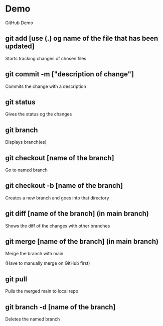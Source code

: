 # Demo

GitHub Demo

## git add [use (.) og name of the file that has been updated]
Starts tracking changes of chosen files

## git commit -m ["description of change"]
Commits the change with a description

## git status
Gives the status og the changes

## git branch
Displays branch(es)

## git checkout [name of the branch]
Go to named branch

## git checkout -b [name of the branch]
Creates a new branch and goes into that directory

## git diff [name of the branch] (in main branch)
Shows the diff of the changes with other branches

## git merge [name of the branch] (in main branch)
Merge the branch with main

(Have to manually merge on GitHub first)

## git pull
Pulls the merged main to local repo

## git branch -d [name of the branch]
Deletes the named branch